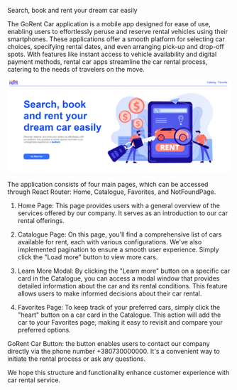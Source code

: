 Search, book and rent your dream car easily



The GoRent Car application is a mobile app designed for ease of use, enabling users to effortlessly peruse and reserve rental vehicles using their smartphones. These applications offer a smooth platform for selecting car choices, specifying rental dates, and even arranging pick-up and drop-off spots. With features like instant access to vehicle availability and digital payment methods, rental car apps streamline the car rental process, catering to the needs of travelers on the move.

![home](./assets/ScreenHero.png)




The application consists of four main pages, which can be accessed through React Router: Home, Catalogue, Favorites, and NotFoundPage.

1. Home Page: This page provides users with a general overview of the services offered by our company. It serves as an introduction to our car rental offerings.

2. Catalogue Page: On this page, you'll find a comprehensive list of cars available for rent, each with various configurations. We've also implemented pagination to ensure a smooth user experience. Simply click the "Load more" button to view more cars.

3. Learn More Modal: By clicking the "Learn more" button on a specific car card in the Catalogue, you can access a modal window that provides detailed information about the car and its rental conditions. This feature allows users to make informed decisions about their car rental.

4. Favorites Page: To keep track of your preferred cars, simply click the "heart" button on a car card in the Catalogue. This action will add the car to your Favorites page, making it easy to revisit and compare your preferred options.


GoRent Car Button: the button enables users to contact our company directly via the phone number +380730000000. It's a convenient way to initiate the rental process or ask any questions.


We hope this structure and functionality enhance customer experience with car rental service.